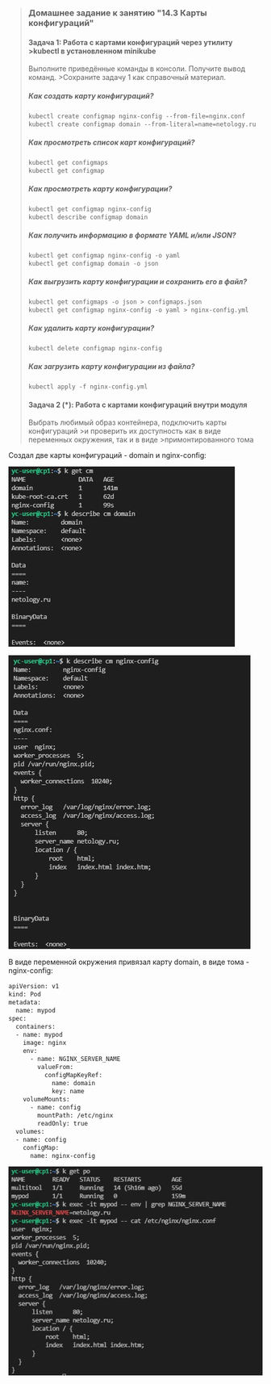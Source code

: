 >### Домашнее задание к занятию "14.3 Карты конфигураций"
>
>#### Задача 1: Работа с картами конфигураций через утилиту >kubectl в установленном minikube
>
>Выполните приведённые команды в консоли. Получите вывод команд. >Сохраните
>задачу 1 как справочный материал.
>
>##### Как создать карту конфигураций?
>
>```
>kubectl create configmap nginx-config --from-file=nginx.conf
>kubectl create configmap domain --from-literal=name=netology.ru
>```
>
>##### Как просмотреть список карт конфигураций?
>
>```
>kubectl get configmaps
>kubectl get configmap
>```
>
>##### Как просмотреть карту конфигурации?
>
>```
>kubectl get configmap nginx-config
>kubectl describe configmap domain
>```
>
>##### Как получить информацию в формате YAML и/или JSON?
>
>```
>kubectl get configmap nginx-config -o yaml
>kubectl get configmap domain -o json
>```
>
>##### Как выгрузить карту конфигурации и сохранить его в файл?
>
>```
>kubectl get configmaps -o json > configmaps.json
>kubectl get configmap nginx-config -o yaml > nginx-config.yml
>```
>
>##### Как удалить карту конфигурации?
>
>```
>kubectl delete configmap nginx-config
>```
>
>##### Как загрузить карту конфигурации из файла?
>
>```
>kubectl apply -f nginx-config.yml
>```
>
>#### Задача 2 (*): Работа с картами конфигураций внутри модуля
>
>Выбрать любимый образ контейнера, подключить карты конфигураций >и проверить
>их доступность как в виде переменных окружения, так и в виде >примонтированного
>тома

Создал две карты конфигураций - domain и nginx-config:

![cm1](cm1.jpg)

![cm2](cm2.jpg)

В виде переменной окружения привязал карту domain, в виде тома - nginx-config:
```
apiVersion: v1
kind: Pod
metadata:
  name: mypod
spec:
  containers:
  - name: mypod
    image: nginx
    env:
      - name: NGINX_SERVER_NAME
        valueFrom:
          configMapKeyRef:
            name: domain
            key: name       
    volumeMounts:
      - name: config
        mountPath: /etc/nginx
        readOnly: true
  volumes:
  - name: config
    configMap: 
      name: nginx-config
```

![pod](pod.jpg)
